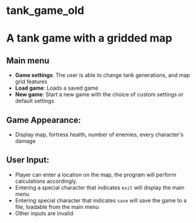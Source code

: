 # tank_game_old
A tank game with a gridded map
=====
## **Main menu**
 * **Game settings**: The user is able to change tank generations, and map grid features  
 * **Load game**: Loads a saved game  
 * **New game**: Start a new game with the choice of custom settings or default settings  

## **Game Appearance**:  
 * Display map, fortress health, number of enemies, every character's damage

## **User Input**:  
 * Player can enter a location on the map, the program will perform calculations accordingly.  
 * Entering a special character that indicates `exit` will display the main menu  
 * Entering special character that indicates `save` will save the game to a file, loadable from the main menu  
 * Other inputs are invalid
